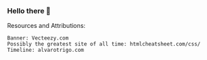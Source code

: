 ### Hello there 👋





Resources and Attributions:

    Banner: Vecteezy.com
    Possibly the greatest site of all time: htmlcheatsheet.com/css/
    Timeline: alvarotrigo.com

<!--
**xdextra/xdextra** is a ✨ _special_ ✨ repository because its `README.md` (this file) appears on your GitHub profile.

Here are some ideas to get you started:

- 🔭 I’m currently working on ...
- 🌱 I’m currently learning ...
- 👯 I’m looking to collaborate on ...
- 🤔 I’m looking for help with ...
- 💬 Ask me about ...
- 📫 How to reach me: ...
- 😄 Pronouns: ...
- ⚡ Fun fact: ...
-->
